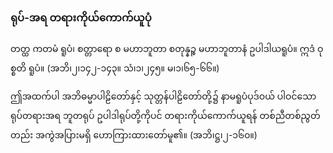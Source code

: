 ### ရုပ်-အရ တရားကိုယ်ကောက်ယူပုံ

တတ္ထ ကတမံ ရူပံ၊ စတ္တာရော စ မဟာဘူတာ စတုန္နဉ္စ မဟာဘူတာနံ ဥပါဒါယရူပံ။ ဣဒံ ဝုစ္စတိ ရူပံ။
(အဘိ၊၂၊၁၄၂-၁၄၃။ သံ၊၁၊၂၄၅။ မ၊၁၊၆၅-၆၆။)

ဤအထက်ပါ အဘိဓမ္မာပါဠိတော်နှင့် သုတ္တန်ပါဠိတော်တို့၌ နာမရူပံပုဒ်ဝယ် ပါဝင်သော ရုပ်တရားအရ ဘူတရုပ် ဥပါဒါရုပ်တို့ကိုပင် တရားကိုယ်ကောက်ယူရန် တစ်ညီတစ်ညွတ်တည်း အကွဲအပြားမရှိ ဟောကြားထားတော်မူ၏။ (အဘိ၊ဋ္ဌ၊၂-၁၆၀။)
